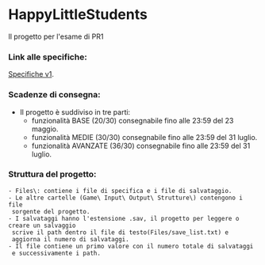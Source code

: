 # HappyLittleStudents

Il progetto per l'esame di PR1 

### Link alle specifiche:
[Specifiche v1](Files/Specifiche_v1.1.pdf).

### Scadenze di consegna:
  - Il progetto è suddiviso in tre parti:
      - funzionalità BASE (20/30) consegnabile fino alle 23:59 del 23 maggio.
      - funzionalità MEDIE (30/30) consegnabile fino alle 23:59 del 31 luglio.
      - funzionalità AVANZATE (36/30) consegnabile fino alle 23:59 del 31 luglio.

### Struttura del progetto:
    - Files\: contiene i file di specifica e i file di salvataggio.
    - Le altre cartelle (Game\ Input\ Output\ Strutture\) contengono i file
     sorgente del progetto.
    - I salvataggi hanno l'estensione .sav, il progetto per leggere o creare un salvaggio
     scrive il path dentro il file di testo(Files/save_list.txt) e
     aggiorna il numero di salvataggi.
    - Il file contiene un primo valore con il numero totale di salvataggi
     e successivamente i path.
